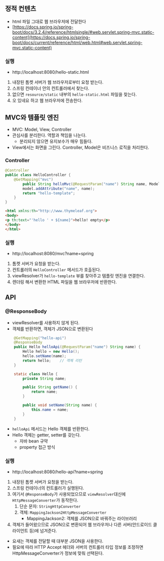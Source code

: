 ## 정적 컨텐츠

- html 파일 그대로 웹 브라우저에 전달한다
- [https://docs.spring.io/spring-boot/docs/3.2.4/reference/htmlsingle/#web.servlet.spring-mvc.static-content](https://docs.spring.io/spring-boot/docs/current/reference/html/web.html#web.servlet.spring-mvc.static-content)

### 실행

- http://localhost:8080/hello-static.html

1. 내장된 톰켓 서버가 웹 브라우저로부터 요청 받는다.
2. 스프링 컨테이너 안의 컨트롤러에서 찾는다.
3. 없으면 `resource/static` 내부의 `hello-static.html` 파일을 찾는다.
4. 오 있네요 하고 웹 브라우저에 전송한다.

## MVC와 템플릿 엔진

- MVC: Model, View, Controller
- 관심사를 분리한다. 역할과 책임을 나눈다.
    - 분리되지 않으면 유지보수가 매우 힘들다.
- View에서는 화면을 그린다. Controller, Model은 비즈니스 로직을 처리한다.

### Controller

```java
@Controller
public class HelloController {
	@GetMapping("mvc")
		public String helloMvc(@RequestParam("name") String name, Model model) {
		model.addAttribute("name", name);
		return "hello-template";
	}
}
```

```html
<html xmlns:th="http://www.thymeleaf.org">
<body>
<p th:text="'hello ' + ${name}">hello! empty</p>
</body>
</html>
```

### 실행

- http://localhost:8080/mvc?name=spring

1. 톰켓 서버가 요청을 받는다.
2. 컨트롤러의 `HelloController` 메서드가 호출된다.
3. viewResolver가 `hello-template` 뷰를 찾아주고 템플릿 엔진을 연결한다.
4. 렌더링 해서 변환한 HTML 파일을 웹 브라우저에 반환한다.

## API

### @ResponseBody

- viewResolver를 사용하지 않게 된다.
- 객체를 반환하면, 객체가 JSON으로 변환된다

```java
    @GetMapping("hello-api")
    @ResponseBody
    public Hello helloApi(@RequestParam("name") String name) {
        Hello hello = new Hello();
        hello.setName(name);
        return hello;    // 객체 리턴
    }

    static class Hello {
        private String name;

        public String getName() {
            return name;
        }

        public void setName(String name) {
            this.name = name;
        }
    }
```

- `helloApi` 메서드는 Hello 객체를 반환한다.
- Hello 객체는 getter, setter를 갖는다.
    - 자바 bean 규약
    - property 접근 방식

### 실행

- http://localhost:8080/hello-api?name=spring

1. 내장된 톰켓 서버가 요청을 받는다.
2. 스프링 컨테이너의 컨트롤러가 실행된다.
3. 여기서 `@ResponseBody`가 사용되었으므로 `viewResolver`대신에 `HttpMessageConverter`가 동작한다.
    1. 단순 문자: `StringHttpConverter`
    2. 객체: `MappingJackson2HttpMessageConverter`
        - MappingJackson2: 객체를 JSON으로 바꿔주는 라이브러리
4. 객체가 들어왔으므로 JSON으로 변환되어 웹 브라우저나 다른 서버(안드로이드 클라이언트 등)에 넘겨준다.

- 요새는 객체를 전달할 때 대부분 JSON을 사용한다.
- 필요에 따라 HTTP Accept 헤더와 서버의 컨트롤러 타입 정보를 조정하면 HttpMessageConverter가 정보에 맞춰 선택된다.
